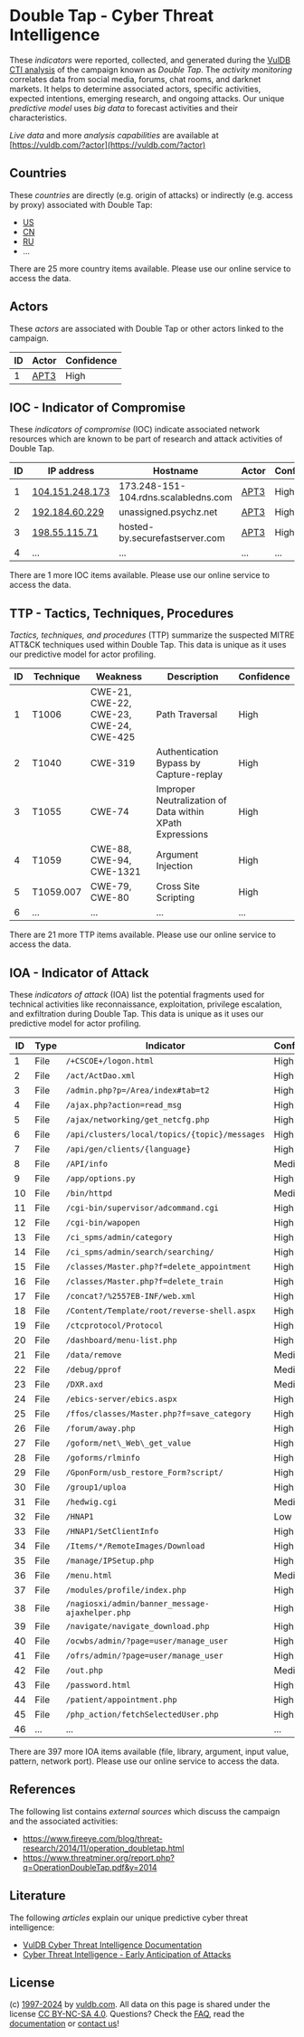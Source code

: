 # Double Tap - Cyber Threat Intelligence

These _indicators_ were reported, collected, and generated during the [VulDB CTI analysis](https://vuldb.com/?kb.cti) of the campaign known as _Double Tap_. The _activity monitoring_ correlates data from social media, forums, chat rooms, and darknet markets. It helps to determine associated actors, specific activities, expected intentions, emerging research, and ongoing attacks. Our unique _predictive model_ uses _big data_ to forecast activities and their characteristics.

_Live data_ and more _analysis capabilities_ are available at [https://vuldb.com/?actor](https://vuldb.com/?actor)

## Countries

These _countries_ are directly (e.g. origin of attacks) or indirectly (e.g. access by proxy) associated with Double Tap:

* [US](https://vuldb.com/?country.us)
* [CN](https://vuldb.com/?country.cn)
* [RU](https://vuldb.com/?country.ru)
* ...

There are 25 more country items available. Please use our online service to access the data.

## Actors

These _actors_ are associated with Double Tap or other actors linked to the campaign.

ID | Actor | Confidence
-- | ----- | ----------
1 | [APT3](https://vuldb.com/?actor.apt3) | High

## IOC - Indicator of Compromise

These _indicators of compromise_ (IOC) indicate associated network resources which are known to be part of research and attack activities of Double Tap.

ID | IP address | Hostname | Actor | Confidence
-- | ---------- | -------- | ----- | ----------
1 | [104.151.248.173](https://vuldb.com/?ip.104.151.248.173) | 173.248-151-104.rdns.scalabledns.com | [APT3](https://vuldb.com/?actor.apt3) | High
2 | [192.184.60.229](https://vuldb.com/?ip.192.184.60.229) | unassigned.psychz.net | [APT3](https://vuldb.com/?actor.apt3) | High
3 | [198.55.115.71](https://vuldb.com/?ip.198.55.115.71) | hosted-by.securefastserver.com | [APT3](https://vuldb.com/?actor.apt3) | High
4 | ... | ... | ... | ...

There are 1 more IOC items available. Please use our online service to access the data.

## TTP - Tactics, Techniques, Procedures

_Tactics, techniques, and procedures_ (TTP) summarize the suspected MITRE ATT&CK techniques used within Double Tap. This data is unique as it uses our predictive model for actor profiling.

ID | Technique | Weakness | Description | Confidence
-- | --------- | -------- | ----------- | ----------
1 | T1006 | CWE-21, CWE-22, CWE-23, CWE-24, CWE-425 | Path Traversal | High
2 | T1040 | CWE-319 | Authentication Bypass by Capture-replay | High
3 | T1055 | CWE-74 | Improper Neutralization of Data within XPath Expressions | High
4 | T1059 | CWE-88, CWE-94, CWE-1321 | Argument Injection | High
5 | T1059.007 | CWE-79, CWE-80 | Cross Site Scripting | High
6 | ... | ... | ... | ...

There are 21 more TTP items available. Please use our online service to access the data.

## IOA - Indicator of Attack

These _indicators of attack_ (IOA) list the potential fragments used for technical activities like reconnaissance, exploitation, privilege escalation, and exfiltration during Double Tap. This data is unique as it uses our predictive model for actor profiling.

ID | Type | Indicator | Confidence
-- | ---- | --------- | ----------
1 | File | `/+CSCOE+/logon.html` | High
2 | File | `/act/ActDao.xml` | High
3 | File | `/admin.php?p=/Area/index#tab=t2` | High
4 | File | `/ajax.php?action=read_msg` | High
5 | File | `/ajax/networking/get_netcfg.php` | High
6 | File | `/api/clusters/local/topics/{topic}/messages` | High
7 | File | `/api/gen/clients/{language}` | High
8 | File | `/API/info` | Medium
9 | File | `/app/options.py` | High
10 | File | `/bin/httpd` | Medium
11 | File | `/cgi-bin/supervisor/adcommand.cgi` | High
12 | File | `/cgi-bin/wapopen` | High
13 | File | `/ci_spms/admin/category` | High
14 | File | `/ci_spms/admin/search/searching/` | High
15 | File | `/classes/Master.php?f=delete_appointment` | High
16 | File | `/classes/Master.php?f=delete_train` | High
17 | File | `/concat?/%2557EB-INF/web.xml` | High
18 | File | `/Content/Template/root/reverse-shell.aspx` | High
19 | File | `/ctcprotocol/Protocol` | High
20 | File | `/dashboard/menu-list.php` | High
21 | File | `/data/remove` | Medium
22 | File | `/debug/pprof` | Medium
23 | File | `/DXR.axd` | Medium
24 | File | `/ebics-server/ebics.aspx` | High
25 | File | `/ffos/classes/Master.php?f=save_category` | High
26 | File | `/forum/away.php` | High
27 | File | `/goform/net\_Web\_get_value` | High
28 | File | `/goforms/rlminfo` | High
29 | File | `/GponForm/usb_restore_Form?script/` | High
30 | File | `/group1/uploa` | High
31 | File | `/hedwig.cgi` | Medium
32 | File | `/HNAP1` | Low
33 | File | `/HNAP1/SetClientInfo` | High
34 | File | `/Items/*/RemoteImages/Download` | High
35 | File | `/manage/IPSetup.php` | High
36 | File | `/menu.html` | Medium
37 | File | `/modules/profile/index.php` | High
38 | File | `/nagiosxi/admin/banner_message-ajaxhelper.php` | High
39 | File | `/navigate/navigate_download.php` | High
40 | File | `/ocwbs/admin/?page=user/manage_user` | High
41 | File | `/ofrs/admin/?page=user/manage_user` | High
42 | File | `/out.php` | Medium
43 | File | `/password.html` | High
44 | File | `/patient/appointment.php` | High
45 | File | `/php_action/fetchSelectedUser.php` | High
46 | ... | ... | ...

There are 397 more IOA items available (file, library, argument, input value, pattern, network port). Please use our online service to access the data.

## References

The following list contains _external sources_ which discuss the campaign and the associated activities:

* https://www.fireeye.com/blog/threat-research/2014/11/operation_doubletap.html
* https://www.threatminer.org/report.php?q=OperationDoubleTap.pdf&y=2014

## Literature

The following _articles_ explain our unique predictive cyber threat intelligence:

* [VulDB Cyber Threat Intelligence Documentation](https://vuldb.com/?kb.cti)
* [Cyber Threat Intelligence - Early Anticipation of Attacks](https://www.scip.ch/en/?labs.20201022)

## License

(c) [1997-2024](https://vuldb.com/?kb.changelog) by [vuldb.com](https://vuldb.com/?kb.about). All data on this page is shared under the license [CC BY-NC-SA 4.0](https://creativecommons.org/licenses/by-nc-sa/4.0/). Questions? Check the [FAQ](https://vuldb.com/?kb.faq), read the [documentation](https://vuldb.com/?kb) or [contact us](https://vuldb.com/?contact)!
